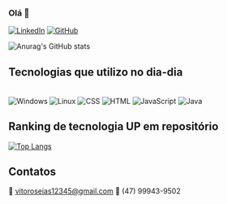 ### Olá 👋

[![LinkedIn](https://img.shields.io/badge/LinkedIn-0077B5?style=for-the-badge&logo=linkedin&logoColor=white)](https://www.linkedin.com/in/v%C3%ADtor-gon%C3%A7alves-596a9619b/)
[![GitHub](https://img.shields.io/badge/GitHub-100000?style=for-the-badge&logo=github&logoColor=white)](https://github.com/VitorrGoncalvess)

![Anurag's GitHub stats](https://github-readme-stats.vercel.app/api?username=thiagomuller1&show_icons=true&theme=onedark)

## Tecnologias que utilizo no dia-dia
<div style="display: inline_block"><br/>
  <img align="center" alt="Windows" src="https://img.shields.io/badge/Windows-0078D6?style=for-the-badge&logo=windows&logoColor=white"/>
  <img align="center" alt="Linux" src="https://img.shields.io/badge/Linux-FCC624?style=for-the-badge&logo=linux&logoColor=black"/>
  <img align="center" alt="CSS" src="https://img.shields.io/badge/CSS-239120?&style=for-the-badge&logo=css3&logoColor=white"/>
  <img align="center" alt="HTML" src="https://img.shields.io/badge/HTML-239120?style=for-the-badge&logo=html5&logoColor=white"/>
  <img align="center" alt="JavaScript" src="https://img.shields.io/badge/JavaScript-F7DF1E?style=for-the-badge&logo=javascript&logoColor=black"/>
  <img align="center" alt="Java" src="https://img.shields.io/badge/Java-ED8B00?style=for-the-badge&logo=openjdk&logoColor=white"/>
</div>

## Ranking de tecnologia UP em repositório

[![Top Langs](https://github-readme-stats.vercel.app/api/top-langs/?username=anuraghazra)](https://github.com/VitorrGoncalvess/github-readme-stats)

## Contatos
📧 vitoroseias12345@gmail.com 
📱 (47) 99943-9502 
